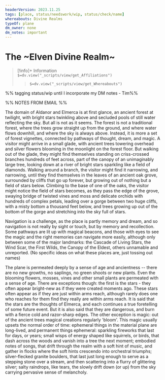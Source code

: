 ```yaml
---
headerVersion: 2023.11.25
tags: [place, status/needswork/wip, status/check/name]
whereabouts: Divine Realms
typeOf: plane
dm_owner: none
dm_notes: important
---
```

# The ~Elven Divine Realm~
>[!info]+ Information  
> `$=dv.view("_scripts/view/get_Affiliations")`  
>> `$=dv.view("_scripts/view/get_Whereabouts")`

%% tagging status/wip until I incorporate my DM notes - Tim%% 

%% NOTES FROM EMAIL %%

The domain of Aldanor and Elmerca is at first glance, an ancient forest at twilight, with bright stars twinkling above and secluded pools of still water reflecting the sky. But all is not as it seems. The forest is not a traditional forest, where the trees grow straight up from the ground, and where water flows downhill, and where the sky is always above. Instead, it is more a set of forest vignettes, connected by pathways of thought, dream, and magic. A visitor might arrive in a small glade, with ancient trees towering overhead and silver flowers blooming in the moonlight on the forest floor. But walking out of the glade, they might find themselves standing on criss-crossed branches hundreds of feet across, part of the canopy of an unimaginably large tree, looking down at a river of bright stars sparkling like a field of diamonds. Walking around a branch, the visitor might find it narrowing, and narrowing, until they find themselves in the leaves of an ancient oak grove, surrounded by cliffs that go up forever, but growing out of nothing but a field of stars below. Climbing to the base of one of the oaks, the visitor might notice the field of stars becomes, as they pass the edge of the grove,  swaying bridge of twisted vines and moss and delicate orchids with hundreds of complex petals, leading over a gorge between two huge cliffs, with a misty bottom a thousand feet below, and trees growing up out of the bottom of the gorge and stretching into the sky full of stars.  

Navigation is a challenge, as the place is partly memory and dream, and so navigation is not really by sight or touch, but by memory and recollection. Some pathways are lit up with magical beacons, and those with eyes to see the magic and the right memories can navigate more easily, although only between some of the major landmarks: the Cascade of Living Stars, the Wind Scar, the First Wilds, the Canopy of the Eldest, others unnamable and unreported. (No specific ideas on what these places are, just tossing out names)

The plane is permeated deeply by a sense of age and ancientness -- there are no new growths, no saplings, no green shoots or new plants. Even the blooming flowers, mosses, vines and other small plants are permeated with a sense of age. There are exceptions though: the first is the stars - they often appear bright-new as if they were created moments ago. These stars often appear as if they are just within arms reach, although rarely does one who reaches for them find they really are within arms reach. It is said that the stars are the thoughts of Elmerca, and each continues a true foretelling of some future event. But it is also said that they are dangerous, and burn with a fierce cold and razor-sharp edges. The other exception is magic: out of the ancient trees magical creations regularly 'bloom'. This magic usually upsets the normal order of time: ephemeral things in the material plane are long-lived, and permanent things ephemeral: sparkling fireworks that last for days, or years; small wisps of energy shaped like squirrels, or birds, that dash across the woods and vanish into a tree the next moment; embodied notes of songs, that drift through the realm with a soft hint of music, and gather in flocks where the soft hints crescendo into orchestral triumphs; silver-flecked granite boulders, that last just long enough to serve as a stepping stone over a stream, and then scattering into a flurry of glittering silver; salty raindrops, like tears, the slowly drift down (or up) from the sky carrying pervasive sense of melancholy.